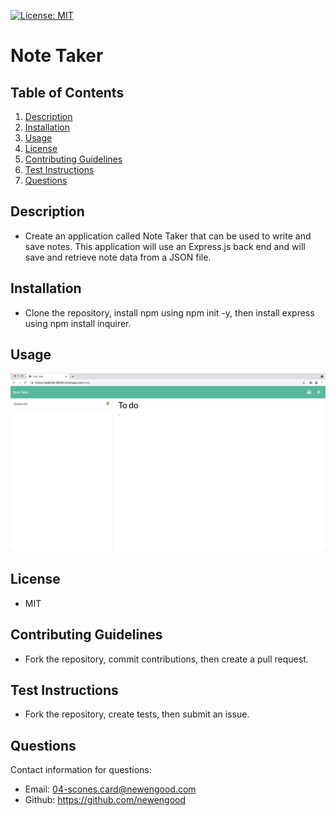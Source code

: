 [![License: MIT](https://img.shields.io/badge/License-MIT-yellow.svg)](https://opensource.org/licenses/MIT)
# Note Taker

## Table of Contents
  
1. [Description](#description)
2. [Installation](#installation)
3. [Usage](#usage)
4. [License](#license)
5. [Contributing Guidelines](#contributing-gåuidelines)
6. [Test Instructions](#test-instructions)
7. [Questions](#questions)
  
## Description

* Create an application called Note Taker that can be used to write and save notes. This application will use an Express.js back end and will save and retrieve note data from a JSON file.
  
## Installation

* Clone the repository, install npm using npm init -y, then install express using npm install inquirer.

## Usage

![usage](./assets/usage.png)

## License
  
* MIT
  
## Contributing Guidelines

* Fork the repository, commit contributions, then create a pull request.

## Test Instructions

* Fork the repository, create tests, then submit an issue. 
  
## Questions

Contact information for questions:

* Email: 04-scones.card@newengood.com
* Github: https://github.com/newengood
  
  
